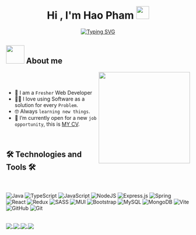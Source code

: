<h1 align="center">Hi , I'm Hao Pham <img src="https://media.giphy.com/media/hvRJCLFzcasrR4ia7z/giphy.gif" width="35"></h1>
<p align="center">
  <a href="https://git.io/typing-svg"><img src="https://readme-typing-svg.herokuapp.com?font=Time+New+Roman&size=25&pause=1000&color=37F727&center=true&vCenter=true&width=600&height=100&lines=Web+Developer;Backend+Developer;Frontend+Developer" alt="Typing SVG" /></a>
</p>

<h2 align="left"> <picture><img src = "https://github.com/7oSkaaa/7oSkaaa/blob/main/Images/about_me.gif?raw=true" width = 50px></picture> About me</h2>

<picture> <img align="right" src="https://github.com/7oSkaaa/7oSkaaa/blob/main/Images/Right_Side.gif?raw=true" width = 250px></picture>

<br><br>

- :school: I am a `Fresher` Web Developer
- :technologist: I love using Software as a solution for every `Problem`.
- :nerd_face: Always `learning new things`.
- :thinking: I’m currently open for a new `job opportunity`, this is [MY CV](https://cv-haofphm4426s-projects.vercel.app/).
<br>

<h2 align="left">🛠 Technologies and Tools 🛠</h2>
<br>

<!-- https://simpleicons.org/ -->
![Java](https://img.shields.io/badge/java-%23ED8B00.svg?style=flat-square&logo=openjdk&logoColor=white) 
![TypeScript](https://img.shields.io/badge/typescript-%23007ACC.svg?style=flat-square&logo=typescript&logoColor=white) 
![JavaScript](https://img.shields.io/badge/javascript-%23323330.svg?style=flat-square&logo=javascript&logoColor=%23F7DF1E) 
![NodeJS](https://img.shields.io/badge/node.js-6DA55F?style=flat-square&logo=node.js&logoColor=white) 
![Express.js](https://img.shields.io/badge/express.js-%23404d59.svg?style=flat-square&logo=express&logoColor=%2361DAFB) 
![Spring](https://img.shields.io/badge/spring-%236DB33F.svg?style=flat-square&logo=spring&logoColor=white) 
![React](https://img.shields.io/badge/react-%2320232a.svg?style=flat-square&logo=react&logoColor=%2361DAFB) 
![Redux](https://img.shields.io/badge/redux-%23593d88.svg?style=flat-square&logo=redux&logoColor=white) 
![SASS](https://img.shields.io/badge/SASS-hotpink.svg?style=flat-square&logo=SASS&logoColor=white) 
![MUI](https://img.shields.io/badge/MUI-%230081CB.svg?style=flat-square&logo=mui&logoColor=white) 
![Bootstrap](https://img.shields.io/badge/bootstrap-%238511FA.svg?style=flat-square&logo=bootstrap&logoColor=white) 
![MySQL](https://img.shields.io/badge/mysql-4479A1.svg?style=flat-square&logo=mysql&logoColor=white) 
![MongoDB](https://img.shields.io/badge/MongoDB-%234ea94b.svg?style=flat-square&logo=mongodb&logoColor=white)
![Vite](https://img.shields.io/badge/vite-%23646CFF.svg?style=flat-square&logo=vite&logoColor=white) 
![GitHub](https://img.shields.io/badge/github-%23121011.svg?style=flat-square&logo=github&logoColor=white) 
![Git](https://img.shields.io/badge/git-%23F05033.svg?style=flat-square&logo=git&logoColor=white)

<br>

<a href="https://github.com/Haofphm4426/Trello-Task-Management">
  <!-- Change the `github-readme-stats.anuraghazra1.vercel.app` to `github-readme-stats.vercel.app`  -->
  <img align="center" src="https://github-readme-stats.anuraghazra1.vercel.app/api/pin/?username=Haofphm4426&repo=ToDoList-app&theme=cobalt" />
</a>
<a href="https://github.com/Haofphm4426/Real-Estate-Management-System-Webiste">
  <!-- Change the `github-readme-stats.anuraghazra1.vercel.app` to `github-readme-stats.vercel.app`  -->
  <img align="center" src="https://github-readme-stats.anuraghazra1.vercel.app/api/pin/?username=Haofphm4426&repo=Real-Estate-Management-System-Webiste&theme=merko" />
</a>
<a href="https://github.com/Haofphm4426/CV">
  <!-- Change the `github-readme-stats.anuraghazra1.vercel.app` to `github-readme-stats.vercel.app`  -->
  <img align="center" src="https://github-readme-stats.anuraghazra1.vercel.app/api/pin/?username=Haofphm4426&repo=CV&theme=radical" />
</a> 
<a href="https://github.com/Haofphm4426/Lamborghini-Web">
  <!-- Change the `github-readme-stats.anuraghazra1.vercel.app` to `github-readme-stats.vercel.app`  -->
  <img align="center" src="https://github-readme-stats.anuraghazra1.vercel.app/api/pin/?username=Haofphm4426&repo=Lamborghini-Web&theme=gruvbox" />
</a>    



